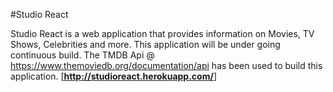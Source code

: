 #Studio React
<p>Studio React is a web application that provides information on Movies, TV Shows, Celebrities and more. This application will be under going 
continuous build. The TMDB Api @ <a href="https://www.themoviedb.org/documentation/api">https://www.themoviedb.org/documentation/api</a> has 
been used to build this application. [<strong><a href="http://studioreact.herokuapp.com/">http://studioreact.herokuapp.com/</a></strong>]</p>

